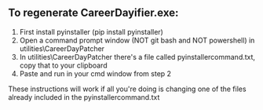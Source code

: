 To regenerate CareerDayifier.exe:
---------------------------------
1. First install pyinstaller (pip install pyinstaller)
2. Open a command prompt window (NOT git bash and NOT powershell) in utilities\CareerDayPatcher
3. In utilities\CareerDayPatcher there's a file called pyinstallercommand.txt, copy that to your clipboard
4. Paste and run in your cmd window from step 2

These instructions will work if all you're doing is changing one of the files already included in the pyinstallercommand.txt